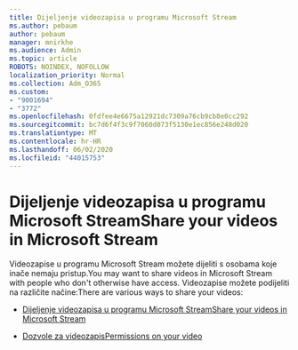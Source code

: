 ```yaml
---
title: Dijeljenje videozapisa u programu Microsoft Stream
ms.author: pebaum
author: pebaum
manager: mnirkhe
ms.audience: Admin
ms.topic: article
ROBOTS: NOINDEX, NOFOLLOW
localization_priority: Normal
ms.collection: Adm_O365
ms.custom:
- "9001694"
- "3772"
ms.openlocfilehash: 0fdfee4e6675a12921dc7309a76cb9cb8e0cc292
ms.sourcegitcommit: bc7d6f4f3c9f7060d073f5130e1ec856e248d020
ms.translationtype: MT
ms.contentlocale: hr-HR
ms.lasthandoff: 06/02/2020
ms.locfileid: "44015753"
---
```

# <a name="share-your-videos-in-microsoft-stream"></a><span data-ttu-id="3b37f-102">Dijeljenje videozapisa u programu Microsoft Stream</span><span class="sxs-lookup"><span data-stu-id="3b37f-102">Share your videos in Microsoft Stream</span></span>

<span data-ttu-id="3b37f-103">Videozapise u programu Microsoft Stream možete dijeliti s osobama koje inače nemaju pristup.</span><span class="sxs-lookup"><span data-stu-id="3b37f-103">You may want to share videos in Microsoft Stream with people who don't otherwise have access.</span></span> <span data-ttu-id="3b37f-104">Videozapise možete podijeliti na različite načine:</span><span class="sxs-lookup"><span data-stu-id="3b37f-104">There are various ways to share your videos:</span></span>

- [<span data-ttu-id="3b37f-105">Dijeljenje videozapisa u programu Microsoft Stream</span><span class="sxs-lookup"><span data-stu-id="3b37f-105">Share your videos in Microsoft Stream</span></span>](https://docs.microsoft.com/stream/portal-share-video)

- [<span data-ttu-id="3b37f-106">Dozvole za videozapis</span><span class="sxs-lookup"><span data-stu-id="3b37f-106">Permissions on your video</span></span>](https://docs.microsoft.com/stream/portal-share-video#permissions-on-your-video)
